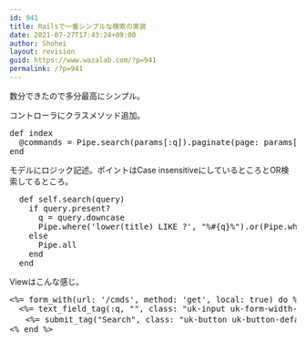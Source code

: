 ```yaml
---
id: 941
title: Railsで一番シンプルな検索の実装
date: 2021-07-27T17:43:24+09:00
author: Shohei
layout: revision
guid: https://www.wazalab.com/?p=941
permalink: /?p=941
---
```

数分できたので多分最高にシンプル。

コントローラにクラスメソッド追加。
<pre class="theme:sublime-text lang:ruby decode:true" title="controller#index">def index
  @commands = Pipe.search(params[:q]).paginate(page: params[:page])
end</pre>
モデルにロジック記述。ポイントはCase insensitiveにしているところとOR検索してるところ。
<pre class="theme:sublime-text lang:ruby decode:true">  def self.search(query)
    if query.present?
      q = query.downcase
      Pipe.where('lower(title) LIKE ?', "%#{q}%").or(Pipe.where('lower(line) LIKE ?', "%#{q}%"))
    else
      Pipe.all
    end
  end</pre>
Viewはこんな感じ。
<pre class="theme:sublime-text lang:ruby decode:true ">&lt;%= form_with(url: '/cmds', method: 'get', local: true) do %&gt;
  &lt;%= text_field_tag(:q, "", class: "uk-input uk-form-width-medium") %&gt;
　　&lt;%= submit_tag("Search", class: "uk-button uk-button-default") %&gt;
&lt;% end %&gt;</pre>
&nbsp;